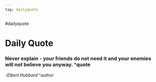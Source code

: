 ```yaml
---
tag: dailyquote
---
```


#dailyquote

# Daily Quote

### Never explain - your friends do not need it and your enemies will not believe you anyway. ^quote
*-Elbert Hubbard* ^author
